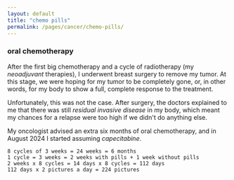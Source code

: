 ```yaml
---
layout: default
title: "chemo pills"
permalink: /pages/cancer/chemo-pills/
---
```


### oral chemotherapy
After the first big chemotherapy and a cycle of radiotherapy (my _neoadjuvant_ therapies), I underwent breast surgery to remove my tumor. At this stage, we were hoping for my tumor to be completely gone, or, in other words, for my body to show a full, complete response to the treatment.

Unfortunately, this was not the case. After surgery, the doctors explained to me that there was still _residual invasive disease_ in my body, which meant my chances for a relapse were too high if we didn't do anything else. 

My oncologist advised an extra six months of oral chemotherapy, and in August 2024 I started assuming _capecitabine_. 

```
8 cycles of 3 weeks = 24 weeks = 6 months
1 cycle = 3 weeks = 2 weeks with pills + 1 week without pills
2 weeks x 8 cycles = 14 days x 8 cycles = 112 days
112 days x 2 pictures a day = 224 pictures
```
